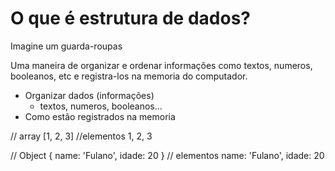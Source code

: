 # O que é estrutura de dados?

Imagine um guarda-roupas

Uma maneira de organizar e ordenar informações como textos, numeros, booleanos, etc e registra-los na memoria do computador.

- Organizar dados (informações)
  - textos, numeros, booleanos...
- Como estão registrados na memoria

// array
[1, 2, 3] //elementos 1, 2, 3

// Object
{ name: 'Fulano', idade: 20 } // elementos name: 'Fulano', idade: 20